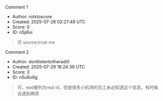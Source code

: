 Comment 1

- Author: rotxtoxcore
- Created: 2025-07-28 02:27:49 UTC
- Score: 0
- ID: n5ji6xi

> 可 source:trust me

Comment 2

- Author: dontlistentotheradi0
- Created: 2025-07-29 18:24:39 UTC
- Score: 3
- ID: n5u6o9g

> 可，ead被列为real id，但是很多小机场的员工未必知道这个信息，有时候会遇到麻烦
